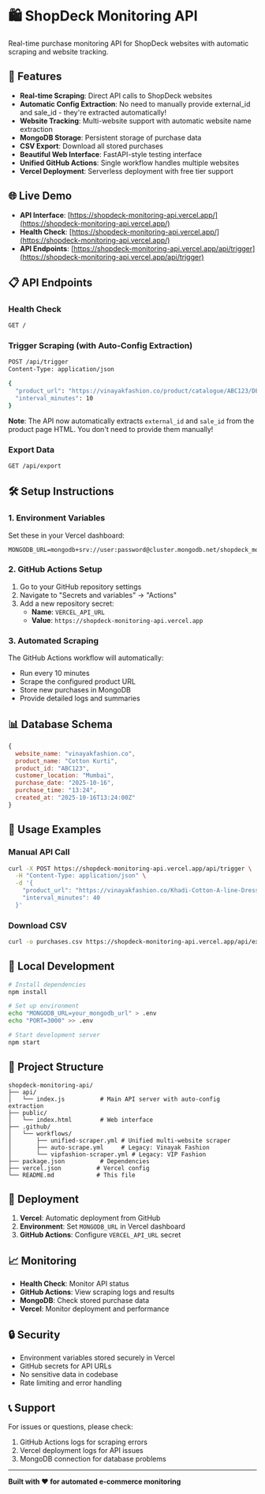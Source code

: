 # 🛍️ ShopDeck Monitoring API

Real-time purchase monitoring API for ShopDeck websites with automatic scraping and website tracking.

## 🚀 Features

- **Real-time Scraping**: Direct API calls to ShopDeck websites
- **Automatic Config Extraction**: No need to manually provide external_id and sale_id - they're extracted automatically!
- **Website Tracking**: Multi-website support with automatic website name extraction
- **MongoDB Storage**: Persistent storage of purchase data
- **CSV Export**: Download all stored purchases
- **Beautiful Web Interface**: FastAPI-style testing interface
- **Unified GitHub Actions**: Single workflow handles multiple websites
- **Vercel Deployment**: Serverless deployment with free tier support

## 🌐 Live Demo

- **API Interface**: [https://shopdeck-monitoring-api.vercel.app/](https://shopdeck-monitoring-api.vercel.app/)
- **Health Check**: [https://shopdeck-monitoring-api.vercel.app/](https://shopdeck-monitoring-api.vercel.app/)
- **API Endpoints**: [https://shopdeck-monitoring-api.vercel.app/api/trigger](https://shopdeck-monitoring-api.vercel.app/api/trigger)

## 📋 API Endpoints

### Health Check

```bash
GET /
```

### Trigger Scraping (with Auto-Config Extraction)

```bash
POST /api/trigger
Content-Type: application/json

{
  "product_url": "https://vinayakfashion.co/product/catalogue/ABC123/DEF456",
  "interval_minutes": 10
}
```

**Note**: The API now automatically extracts `external_id` and `sale_id` from the product page HTML. You don't need to provide them manually!

### Export Data

```bash
GET /api/export
```

## 🛠️ Setup Instructions

### 1. Environment Variables

Set these in your Vercel dashboard:

```env
MONGODB_URL=mongodb+srv://user:password@cluster.mongodb.net/shopdeck_monitoring
```

### 2. GitHub Actions Setup

1. Go to your GitHub repository settings
2. Navigate to "Secrets and variables" → "Actions"
3. Add a new repository secret:
   - **Name**: `VERCEL_API_URL`
   - **Value**: `https://shopdeck-monitoring-api.vercel.app`

### 3. Automated Scraping

The GitHub Actions workflow will automatically:

- Run every 10 minutes
- Scrape the configured product URL
- Store new purchases in MongoDB
- Provide detailed logs and summaries

## 📊 Database Schema

```javascript
{
  website_name: "vinayakfashion.co",
  product_name: "Cotton Kurti",
  product_id: "ABC123",
  customer_location: "Mumbai",
  purchase_date: "2025-10-16",
  purchase_time: "13:24",
  created_at: "2025-10-16T13:24:00Z"
}
```

## 🎯 Usage Examples

### Manual API Call

```bash
curl -X POST https://shopdeck-monitoring-api.vercel.app/api/trigger \
  -H "Content-Type: application/json" \
  -d '{
    "product_url": "https://vinayakfashion.co/Khadi-Cotton-A-line-Dress/catalogue/MuBDATc1/7jlKiiGv",
    "interval_minutes": 40
  }'
```

### Download CSV

```bash
curl -o purchases.csv https://shopdeck-monitoring-api.vercel.app/api/export
```

## 🔧 Local Development

```bash
# Install dependencies
npm install

# Set up environment
echo "MONGODB_URL=your_mongodb_url" > .env
echo "PORT=3000" >> .env

# Start development server
npm start
```

## 📁 Project Structure

```
shopdeck-monitoring-api/
├── api/
│   └── index.js          # Main API server with auto-config extraction
├── public/
│   └── index.html        # Web interface
├── .github/
│   └── workflows/
│       ├── unified-scraper.yml # Unified multi-website scraper
│       ├── auto-scrape.yml     # Legacy: Vinayak Fashion
│       └── vipfashion-scraper.yml # Legacy: VIP Fashion
├── package.json          # Dependencies
├── vercel.json          # Vercel config
└── README.md            # This file
```

## 🚀 Deployment

1. **Vercel**: Automatic deployment from GitHub
2. **Environment**: Set `MONGODB_URL` in Vercel dashboard
3. **GitHub Actions**: Configure `VERCEL_API_URL` secret

## 📈 Monitoring

- **Health Check**: Monitor API status
- **GitHub Actions**: View scraping logs and results
- **MongoDB**: Check stored purchase data
- **Vercel**: Monitor deployment and performance

## 🔒 Security

- Environment variables stored securely in Vercel
- GitHub secrets for API URLs
- No sensitive data in codebase
- Rate limiting and error handling

## 📞 Support

For issues or questions, please check:

1. GitHub Actions logs for scraping errors
2. Vercel deployment logs for API issues
3. MongoDB connection for database problems

---

**Built with ❤️ for automated e-commerce monitoring**
